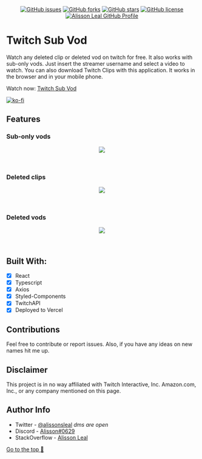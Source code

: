 <p align="center">
    <a href="https://github.com/Alissonsleal/twitch-sub-vod/issues"><img alt="GitHub issues" src="https://img.shields.io/github/issues/Alissonsleal/twitch-sub-vod?color=sucess&style=flat-square"></a>
    <a href="https://github.com/Alissonsleal/twitch-sub-vod/network"><img alt="GitHub forks" src="https://img.shields.io/github/forks/Alissonsleal/twitch-sub-vod?color=sucess&style=flat-square"></a>
    <a href="https://github.com/Alissonsleal/twitch-sub-vod/stargazers"><img alt="GitHub stars" src="https://img.shields.io/github/stars/Alissonsleal/twitch-sub-vod?color=sucess&style=flat-square"></a>
    <a href="https://github.com/Alissonsleal/twitch-sub-vod/blob/master/LICENSE"><img alt="GitHub license" src="https://img.shields.io/github/license/Alissonsleal/twitch-sub-vod?color=sucess&style=flat-square"></a>
    <a href="https://github.com/Alissonsleal/"><img alt="Alisson Leal GitHub Profile" src="https://img.shields.io/badge/made%20by-Alisson%20Leal-sucess?style=flat-square&logo=appveyor"></a>
</p>

# Twitch Sub Vod

Watch any deleted clip or deleted vod on twitch for free. It also works with sub-only vods. Just insert the streamer username and select a video to watch. You can also download Twitch Clips with this application. It works in the browser and in your mobile phone.

Watch now: [Twitch Sub Vod](https://pogu.live)

[![ko-fi](https://ko-fi.com/img/githubbutton_sm.svg)](https://ko-fi.com/K3K63GGFK)

## Features

### Sub-only vods

  <p align="center">
    <img  max-width="768" src="https://i.imgur.com/zD3lA08.png">
  </p>
<br />

### Deleted clips

  <p align="center">
    <img  max-width="768" src="https://i.imgur.com/fmbQBEF.png">
  </p>
<br />

### Deleted vods

  <p align="center">
    <img  max-width="768" src="https://i.imgur.com/KWRq11W.png">
  </p>
<br />

## Built With:

- [x] React
- [x] Typescript
- [x] Axios
- [x] Styled-Components
- [x] TwitchAPI
- [x] Deployed to Vercel

## Contributions

Feel free to contribute or report issues. Also, if you have any ideas on new names hit me up.

## Disclaimer

This project is in no way affiliated with Twitch Interactive, Inc. Amazon.com, Inc., or any company mentioned on this page.

## Author Info

- Twitter - [@alissonsleal](https://twitter.com/alissonsleal) <i>dms are open</i>
- Discord - [Alisson#0629](https://discord.com/)
- StackOverflow - [Alisson Leal](https://stackoverflow.com/users/14122260/alisson-leal)

[Go to the top 🚀](#twitch-sub-vod)
